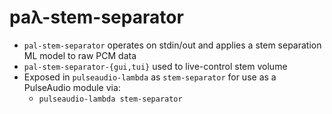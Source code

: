 # paλ-stem-separator

- `pal-stem-separator` operates on stdin/out and applies a stem separation ML model to raw PCM data
- `pal-stem-separator-{gui,tui}` used to live-control stem volume
- Exposed in `pulseaudio-lambda` as `stem-separator` for use as a PulseAudio module via:
  - `pulseaudio-lambda stem-separator`